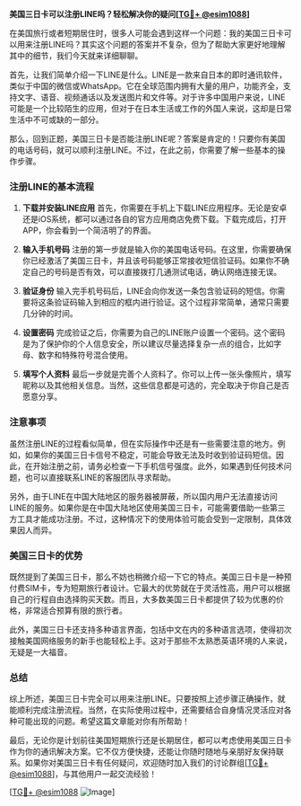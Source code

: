 **美国三日卡可以注册LINE吗？轻松解决你的疑问[[TG💪+ @esim1088](https://t.me/s/esim1088)]**

在美国旅行或者短期居住时，很多人可能会遇到这样一个问题：我的美国三日卡可以用来注册LINE吗？其实这个问题的答案并不复杂，但为了帮助大家更好地理解其中的细节，我们今天就来详细聊聊。

首先，让我们简单介绍一下LINE是什么。LINE是一款来自日本的即时通讯软件，类似于中国的微信或WhatsApp。它在全球范围内拥有大量的用户，功能齐全，支持文字、语音、视频通话以及发送图片和文件等。对于许多中国用户来说，LINE可能是一个比较陌生的应用，但对于在日本生活或工作的外国人来说，这却是日常生活中不可或缺的一部分。

那么，回到正题，美国三日卡是否能注册LINE呢？答案是肯定的！只要你有美国的电话号码，就可以顺利注册LINE。不过，在此之前，你需要了解一些基本的操作步骤。

### 注册LINE的基本流程

1. **下载并安装LINE应用**
   首先，你需要在手机上下载LINE应用程序。无论是安卓还是iOS系统，都可以通过各自的官方应用商店免费下载。下载完成后，打开APP，你会看到一个简洁明了的界面。

2. **输入手机号码**
   注册的第一步就是输入你的美国电话号码。在这里，你需要确保你已经激活了美国三日卡，并且该号码能够正常接收短信验证码。如果你不确定自己的号码是否有效，可以直接拨打几通测试电话，确认网络连接无误。

3. **验证身份**
   输入完手机号码后，LINE会向你发送一条包含验证码的短信。你需要将这条验证码输入到相应的框内进行验证。这个过程非常简单，通常只需要几分钟的时间。

4. **设置密码**
   完成验证之后，你需要为自己的LINE账户设置一个密码。这个密码是为了保护你的个人信息安全，所以建议尽量选择复杂一点的组合，比如字母、数字和特殊符号混合使用。

5. **填写个人资料**
   最后一步就是完善个人资料了。你可以上传一张头像照片，填写昵称以及其他相关信息。当然，这些信息都是可选的，完全取决于你自己是否愿意分享。

### 注意事项

虽然注册LINE的过程看似简单，但在实际操作中还是有一些需要注意的地方。例如，如果你的美国三日卡信号不稳定，可能会导致无法及时收到验证码短信。因此，在开始注册之前，请务必检查一下手机信号强度。此外，如果遇到任何技术问题，也可以直接联系LINE的客服团队寻求帮助。

另外，由于LINE在中国大陆地区的服务器被屏蔽，所以国内用户无法直接访问LINE的服务。如果你是在中国大陆地区使用美国三日卡，可能需要借助一些第三方工具才能成功注册。不过，这种情况下的使用体验可能会受到一定限制，具体效果因人而异。

### 美国三日卡的优势

既然提到了美国三日卡，那么不妨也稍微介绍一下它的特点。美国三日卡是一种预付费SIM卡，专为短期旅行者设计。它最大的优势就在于灵活性高，用户可以根据自己的行程自由选择购买天数。而且，大多数美国三日卡都提供了较为优惠的价格，非常适合预算有限的旅行者。

此外，美国三日卡还支持多种语言界面，包括中文在内的多种语言选项，使得初次接触美国网络服务的新手也能轻松上手。这对于那些不太熟悉英语环境的人来说，无疑是一大福音。

### 总结

综上所述，美国三日卡完全可以用来注册LINE。只要按照上述步骤正确操作，就能顺利完成注册流程。当然，在实际使用过程中，还需要结合自身情况灵活应对各种可能出现的问题。希望这篇文章能对你有所帮助！

最后，无论你是计划前往美国短期旅行还是长期居住，都可以考虑使用美国三日卡作为你的通讯解决方案。它不仅方便快捷，还能让你随时随地与亲朋好友保持联系。如果你对美国三日卡有任何疑问，欢迎随时加入我们的讨论群组[[TG💪+ @esim1088](https://t.me/s/esim1088)]，与其他用户一起交流经验！

[[TG💪+ @esim1088](https://t.me/s/esim1088) ![Image](https://i.postimg.cc/4NQfJmqS/Snipaste-2025-05-13-00-14-12.png)]